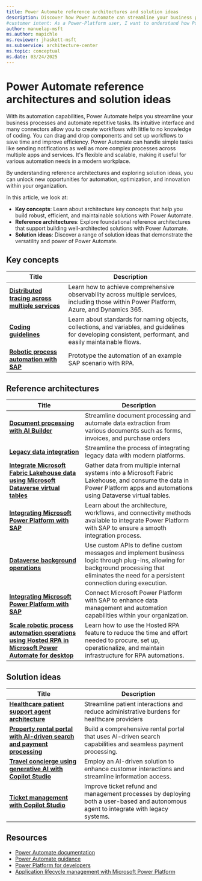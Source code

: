 ```yaml
---
title: Power Automate reference architectures and solution ideas
description: Discover how Power Automate can streamline your business processes and automate tasks with ease.
#customer intent: As a Power-Platform user, I want to understand how Power Automate can streamline my business processes so that I can improve efficiency.
author: manuelap-msft
ms.author: mapichle
ms.reviewer: jhaskett-msft
ms.subservice: architecture-center
ms.topic: conceptual
ms.date: 03/24/2025
---
```


# Power Automate reference architectures and solution ideas

With its automation capabilities, Power Automate helps you streamline your business processes and automate repetitive tasks. Its intuitive interface and many connectors allow you to create workflows with little to no knowledge of coding. You can drag and drop components and set up workflows to save time and improve efficiency. Power Automate can handle simple tasks like sending notifications as well as more complex processes across multiple apps and services. It's flexible and scalable, making it useful for various automation needs in a modern workplace.

By understanding reference architectures and exploring solution ideas, you can unlock new opportunities for automation, optimization, and innovation within your organization.

In this article, we look at:

- **Key concepts**: Learn about architecture key concepts that help you build robust, efficient, and maintainable solutions with Power Automate.
- **Reference architectures**: Explore foundational reference architectures that support building well-architected solutions with Power Automate.
- **Solution ideas**: Discover a range of solution ideas that demonstrate the versatility and power of Power Automate.

## Key concepts

| Title | Description |
| --- | --- |
| **[Distributed tracing across multiple services](../reference-architectures/distributed-tracing.md)** | Learn how to achieve comprehensive observability across multiple services, including those within Power Platform, Azure, and Dynamics 365. |
| **[Coding guidelines](/power-automate/guidance/coding-guidelines/)** | Learn about standards for naming objects, collections, and variables, and guidelines for developing consistent, performant, and easily maintainable flows. |
| **[Robotic process automation with SAP](/power-automate/guidance/rpa-sap-playbook/introduction)** | Prototype the automation of an example SAP scenario with RPA. |

## Reference architectures

| Title | Description |
| --- | --- |
| **[Document processing with AI Builder](../reference-architectures/ai-document-processing.md)** | Streamline document processing and automate data extraction from various documents such as forms, invoices, and purchase orders |
| **[Legacy data integration](../reference-architectures/app-legacy-data-integration.md)** | Streamline the process of integrating legacy data with modern platforms. |
| **[​Integrate Microsoft Fabric Lakehouse data using Microsoft Dataverse virtual tables](../reference-architectures/app-integrate-lakehouse.md)** | Gather data from multiple internal systems into a Microsoft Fabric Lakehouse, and consume the data in Power Platform apps and automations using Dataverse virtual tables. |
| **[Integrating Microsoft Power Platform with SAP](../reference-architectures/arch-pattern-sap.md)** | Learn about the architecture, workflows, and connectivity methods available to integrate Power Platform with SAP to ensure a smooth integration process. |
| **[Dataverse background operations](../reference-architectures/dataverse-background-operations.md)** | Use custom APIs to define custom messages and implement business logic through plug-ins, allowing for background processing that eliminates the need for a persistent connection during execution. |
| **[Integrating Microsoft Power Platform with SAP](../reference-architectures/arch-pattern-sap.md)** | Connect Microsoft Power Platform with SAP to enhance data management and automation capabilities within your organization. |
| **[​Scale robotic process automation operations using Hosted RPA in Microsoft Power Automate for desktop​](../reference-architectures/rpa-scale-operations.md)** | Learn how to use the Hosted RPA feature to reduce the time and effort needed to procure, set up, operationalize, and maintain infrastructure for RPA automations.|

## Solution ideas

| Title | Description |
| --- | --- |
| **[Healthcare patient support agent architecture](../solution-ideas/agent-healthcare-patient-support.md)** | Streamline patient interactions and reduce administrative burdens for healthcare providers |
| **[Property rental portal with AI-driven search and payment processing](../solution-ideas/agent-rental-portal.md)** | Build a comprehensive rental portal that uses AI-driven search capabilities and seamless payment processing. |
| **[Travel concierge using generative AI with Copilot Studio](../solution-ideas/agent-travel-customer.md)** | Employ an AI-driven solution to enhance customer interactions and streamline information access. |
| **[Ticket management with Copilot Studio](../solution-ideas/agent-ticket-and-refund.md)** | Improve ticket refund and management processes by deploying both a user-based and autonomous agent to integrate with legacy systems. |

## Resources

- [Power Automate documentation](/power-automate/)
- [Power Automate guidance](/power-automate/guidance/)
- [Power Platform for developers](/power-platform/developer/get-started)
- [Application lifecycle management with Microsoft Power Platform](/power-platform/alm/)